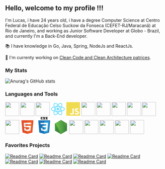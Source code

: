 ## Hello, welcome to my profile !!! ##

I'm Lucas, i have 24 years old, i have a degree Computer Science at Centro Federal de Educação Celso Suckow da Fonseca (CEFET-RJ/Maracanã) at Rio de Janeiro, and working as Junior Software Developer at Globo - Brazil, 
and currently I'm a Back-End developer.

:books: I have knowledge in Go, Java, Spring, NodeJs and ReactJs.

:rocket: I'm currenty working on [Clean Code and Clean Architecture patrices](https://github.com/lucasfarolfi/clean-code-and-clean-arch-course-branasio).


### My Stats ###


![Anurag's GitHub stats](https://github-readme-stats.vercel.app/api?username=lucasfarolfi&show_icons=true&theme=react) 

<!--![Top Langs](https://github-readme-stats.vercel.app/api/top-langs/?username=lucasfarolfi&layout=compact&hide=jupyter%20Notebook,CSS&theme=radical) -->


### Languages and Tools ###

<div style="display: inline_block">
 <img src="https://cdn.jsdelivr.net/gh/devicons/devicon@latest/icons/go/go-original.svg" width='45'height='45'/>
 <img src="https://cdn.jsdelivr.net/gh/devicons/devicon@latest/icons/java/java-original-wordmark.svg"  width='45'height='45'/>
 <img src="https://cdn.jsdelivr.net/gh/devicons/devicon@latest/icons/python/python-original.svg"  width='45'height='45' />
 <img src=https://raw.githubusercontent.com/devicons/devicon/master/icons/react/react-original.svg width='45' height='45'>
 <img src=https://raw.githubusercontent.com/devicons/devicon/master/icons/javascript/javascript-plain.svg width='45' height='45'> 
 <img src="https://cdn.jsdelivr.net/gh/devicons/devicon@latest/icons/docker/docker-plain-wordmark.svg"  width='45' height='45'/>
 <img src="https://cdn.jsdelivr.net/gh/devicons/devicon@latest/icons/kubernetes/kubernetes-original.svg" width='45' height='45'/>
 <img src="https://cdn.jsdelivr.net/gh/devicons/devicon@latest/icons/googlecloud/googlecloud-original-wordmark.svg" width='45' height='45'/>  
  <img src=https://cdn.jsdelivr.net/gh/devicons/devicon/icons/mysql/mysql-original.svg width='45' height='45'>
 <img src=https://cdn.jsdelivr.net/gh/devicons/devicon/icons/mongodb/mongodb-original.svg width='45' height='45'>
 <img src="https://cdn.jsdelivr.net/gh/devicons/devicon@latest/icons/redis/redis-original.svg" width='45' height='45'/>
 <img src=https://raw.githubusercontent.com/devicons/devicon/master/icons/html5/html5-original.svg width='45'height='45'>
 <img src=https://raw.githubusercontent.com/devicons/devicon/master/icons/css3/css3-original-wordmark.svg width='55'height='55'>
 <img src=https://raw.githubusercontent.com/devicons/devicon/master/icons/nodejs/nodejs-original.svg width='45' height='45'>
  <img src=https://cdn.jsdelivr.net/gh/devicons/devicon/icons/vuejs/vuejs-original.svg width='45' height='45'>
  <img src=https://cdn.jsdelivr.net/gh/devicons/devicon/icons/xd/xd-plain.svg width='45' height='45'>
  <img src=https://cdn.jsdelivr.net/gh/devicons/devicon/icons/figma/figma-original.svg width='45' height='45'>
  <img src=https://cdn.jsdelivr.net/gh/devicons/devicon/icons/git/git-original.svg width='45' height='45'>
   <img src="https://cdn.jsdelivr.net/gh/devicons/devicon@latest/icons/linux/linux-original.svg" width='45' height='45'/>
</div>


### Favorites Projects ###
[![Readme Card](https://github-readme-stats.vercel.app/api/pin/?username=lucasfarolfi&repo=clean-architecture-challenge-go&show_owner=true&theme=radical)](https://github.com/lucasfarolfi/clean-architecture-challenge-go)
[![Readme Card](https://github-readme-stats.vercel.app/api/pin/?username=lucasfarolfi&repo=gamenews&show_owner=true&theme=radical)](https://github.com/lucasfarolfi/gamenews)
[![Readme Card](https://github-readme-stats.vercel.app/api/pin/?username=lucasfarolfi&repo=blackjack-compiladores&show_owner=true&theme=radical)](https://github.com/lucasfarolfi/blackjack-compiladores)
[![Readme Card](https://github-readme-stats.vercel.app/api/pin/?username=WolfByte-CEFET-RJ&repo=Site_do_Ramo&show_owner=true&theme=radical)](https://github.com/WolfByte-CEFET-RJ/Site_do_Ramo)
[![Readme Card](https://github-readme-stats.vercel.app/api/pin/?username=dsm-cefet-rj&repo=trabalho2021-1-grupo-7-psw&show_owner=true&theme=radical)](https://github.com/dsm-cefet-rj/trabalho2021-1-grupo-7-psw)
[![Readme Card](https://github-readme-stats.vercel.app/api/pin/?username=Project-OMA&repo=ena-map-server-back&show_owner=true&theme=radical)](https://github.com/Project-OMA/ena-map-server-back)
[![Readme Card](https://github-readme-stats.vercel.app/api/pin/?username=Project-OMA&repo=ena-map-server-front&show_owner=true&theme=radical)](https://github.com/Project-OMA/ena-map-server-front)
